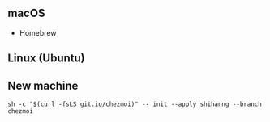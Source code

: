 ## macOS

- Homebrew

## Linux (Ubuntu)

## New machine

```console
sh -c "$(curl -fsLS git.io/chezmoi)" -- init --apply shihanng --branch chezmoi
```
